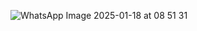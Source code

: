 ![WhatsApp Image 2025-01-18 at 08 51 31](https://github.com/user-attachments/assets/4595ef8c-10bd-4160-896d-cc2843ad3fd1)
